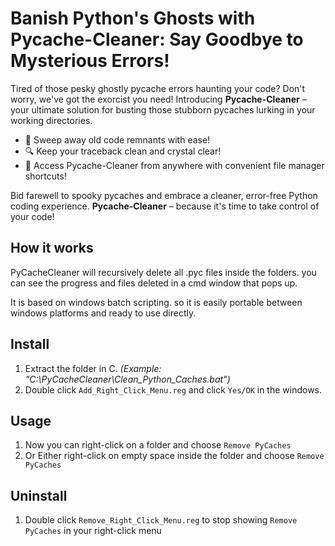 # Banish Python's Ghosts with Pycache-Cleaner: Say Goodbye to Mysterious Errors!

Tired of those pesky ghostly pycache errors haunting your code? Don't worry, we've got the exorcist you need! Introducing **Pycache-Cleaner** – your ultimate solution for busting those stubborn pycaches lurking in your working directories.

- 🧹 Sweep away old code remnants with ease!
- 🔍 Keep your traceback clean and crystal clear!
- 🚀 Access Pycache-Cleaner from anywhere with convenient file manager shortcuts!

Bid farewell to spooky pycaches and embrace a cleaner, error-free Python coding experience. **Pycache-Cleaner** – because it's time to take control of your code!

## How it works

PyCacheCleaner will recursively delete all .pyc files inside the folders. you can see the progress and files deleted in a cmd window that pops up.

It is based on windows batch scripting. so it is easily portable between windows platforms and ready to use directly.

## Install

1. Extract the folder in C. _(Example: "C:\PyCacheCleaner\Clean_Python_Caches.bat")_
2. Double click `Add_Right_Click_Menu.reg` and click `Yes/OK` in the windows.

## Usage

1. Now you can right-click on a folder and choose `Remove PyCaches`
2. Or Either right-click on empty space inside the folder and choose `Remove PyCaches`

## Uninstall

1. Double click `Remove_Right_Click_Menu.reg` to stop showing `Remove PyCaches` in your right-click menu